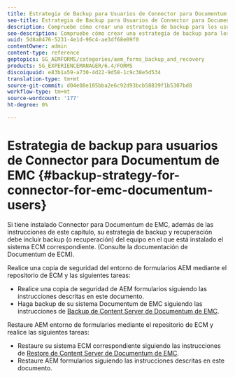 ```yaml
---
title: Estrategia de Backup para Usuarios de Connector para Documentum de EMC
seo-title: Estrategia de Backup para Usuarios de Connector para Documentum de EMC
description: Compruebe cómo crear una estrategia de backup para los usuarios de Documentum de EMC para Connector.
seo-description: Compruebe cómo crear una estrategia de backup para los usuarios de Documentum de EMC para Connector.
uuid: 5d8a0476-5231-4e1d-96c4-ae3df68e09f0
contentOwner: admin
content-type: reference
geptopics: SG_AEMFORMS/categories/aem_forms_backup_and_recovery
products: SG_EXPERIENCEMANAGER/6.4/FORMS
discoiquuid: e83b1a59-a730-4d22-9d58-1c9c38e5d534
translation-type: tm+mt
source-git-commit: d04e08e105bba2e6c92d93bcb58839f1b5307bd8
workflow-type: tm+mt
source-wordcount: '177'
ht-degree: 0%

---
```



# Estrategia de backup para usuarios de Connector para Documentum de EMC {#backup-strategy-for-connector-for-emc-documentum-users}

Si tiene instalado Connector para Documentum de EMC, además de las instrucciones de este capítulo, su estrategia de backup y recuperación debe incluir backup (o recuperación) del equipo en el que está instalado el sistema ECM correspondiente. (Consulte la documentación de Documentum de ECM).

Realice una copia de seguridad del entorno de formularios AEM mediante el repositorio de ECM y las siguientes tareas:

* Realice una copia de seguridad de AEM formularios siguiendo las instrucciones descritas en este documento.
* Haga backup de su sistema Documentum de EMC siguiendo las instrucciones de [Backup de Content Server de Documentum de EMC](/help/forms/using/admin-help/backing-recovering-emc-documentum-repository.md#back-up-the-emc-documentum-content-server).

Restaure AEM entorno de formularios mediante el repositorio de ECM y realice las siguientes tareas:

* Restaure su sistema ECM correspondiente siguiendo las instrucciones de [Restore de Content Server de Documentum de EMC](/help/forms/using/admin-help/backing-recovering-emc-documentum-repository.md#restore-the-emc-documentum-content-server).
* Restaure AEM formularios siguiendo las instrucciones descritas en este documento.

